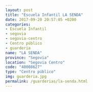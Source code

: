 ```yaml
---
layout: post
title: "Escuela Infantil LA SENDA"
date: 2017-09-20 20:57:05 +0200
categories:
- Escuela Infantil
- segovia
- segovia-centro
- Centro público
- guarderia
name: "LA SENDA"
province: "Segovia"
location: "Segovia Centro"
code: "40008627"
type: "Centro público"
img: guarderia.jpg
permalink: /guarderias/la-senda.html
---
```

